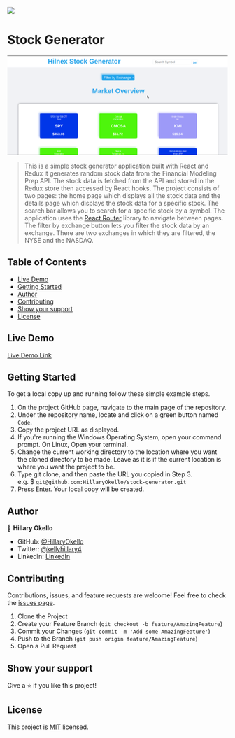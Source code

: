 ![](https://img.shields.io/badge/Microverse-blueviolet)

# Stock Generator

![Top Page Screenshot](./src/assets/screenshot.png)

> This is a simple stock generator application built with React and Redux it generates random stock data from the Financial Modeling Prep API. The stock data is fetched from the API and stored in the Redux store then accessed by React hooks. The project consists of two pages: the home page which displays all the stock data and the details page which displays the stock data for a specific stock. The search bar allows you to search for a specific stock by a symbol. The application uses the [React Router](https://reactrouter.com/) library to navigate between pages. The filter by exchange button lets you filter the stock data by an exchange. There are two exchanges in which they are filtered, the NYSE and the NASDAQ.

## Table of Contents

* [Live Demo](#live-demo)
* [Getting Started](#getting-started)
* [Author](#author)
* [Contributing](#contributing)
* [Show your support](#show-your-support)
* [License](#license)

## Live Demo

[Live Demo Link](https://stock-generator.netlify.app/)

## Getting Started

To get a local copy up and running follow these simple example steps.

1. On the project GitHub page, navigate to the main page of the repository.
2. Under the repository name, locate and click on a green button named `Code`.
3. Copy the project URL as displayed.
4. If you're running the Windows Operating System, open your command prompt. On Linux, Open your terminal.
5. Change the current working directory to the location where you want the cloned directory to be made. Leave as it is if the current location is where you want the project to be.
6. Type git clone, and then paste the URL you copied in Step 3. <br>
e.g. $ `git@github.com:HillaryOkello/stock-generator.git`
7. Press Enter. Your local copy will be created.

## Author

👤 **Hillary Okello**

* GitHub: [@HillaryOkello](https://github.com/HillaryOkello)
* Twitter: [@kellyhillary4](https://twitter.com/kellyhillary4)
* LinkedIn: [LinkedIn](https://www.linkedin.com/in/hillary-okello/)

## Contributing

Contributions, issues, and feature requests are welcome!
Feel free to check the [issues page](../../issues).

1. Clone the Project
2. Create your Feature Branch (`git checkout -b feature/AmazingFeature`)
3. Commit your Changes (`git commit -m 'Add some AmazingFeature'`)
4. Push to the Branch (`git push origin feature/AmazingFeature`)
5. Open a Pull Request

## Show your support

Give a ⭐️ if you like this project!

## License

This project is [MIT](./LICENSE) licensed.
